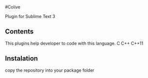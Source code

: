 #Colive

Plugin for Sublime Text 3

## Contents
This plugins help developer to code with this language.
C C++ C++11

## Instalation
copy the repository into your package folder
